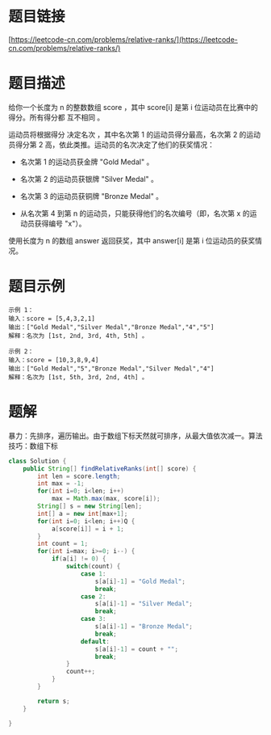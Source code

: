 # 题目链接

[https://leetcode-cn.com/problems/relative-ranks/](https://leetcode-cn.com/problems/relative-ranks/)

# 题目描述

给你一个长度为 n 的整数数组 score ，其中 score[i] 是第 i 位运动员在比赛中的得分。所有得分都 互不相同 。

运动员将根据得分 决定名次 ，其中名次第 1 的运动员得分最高，名次第 2 的运动员得分第 2 高，依此类推。运动员的名次决定了他们的获奖情况：

- 名次第 1 的运动员获金牌 "Gold Medal" 。

- 名次第 2 的运动员获银牌 "Silver Medal" 。

- 名次第 3 的运动员获铜牌 "Bronze Medal" 。

- 从名次第 4 到第 n 的运动员，只能获得他们的名次编号（即，名次第 x 的运动员获得编号 "x"）。

使用长度为 n 的数组 answer 返回获奖，其中 answer[i] 是第 i 位运动员的获奖情况。

# 题目示例

```text
示例 1：
输入：score = [5,4,3,2,1]
输出：["Gold Medal","Silver Medal","Bronze Medal","4","5"]
解释：名次为 [1st, 2nd, 3rd, 4th, 5th] 。

示例 2：
输入：score = [10,3,8,9,4]
输出：["Gold Medal","5","Bronze Medal","Silver Medal","4"]
解释：名次为 [1st, 5th, 3rd, 2nd, 4th] 。
```

# 题解

暴力：先排序，遍历输出。由于数组下标天然就可排序，从最大值依次减一。算法技巧：数组下标

```Java
class Solution {
    public String[] findRelativeRanks(int[] score) {
        int len = score.length;
        int max = -1;
        for(int i=0; i<len; i++)
            max = Math.max(max, score[i]);
        String[] s = new String[len];
        int[] a = new int[max+1];
        for(int i=0; i<len; i++)Q {
            a[score[i]] = i + 1;
        }
        int count = 1;
        for(int i=max; i>=0; i--) {
            if(a[i] != 0) {
                switch(count) {
                    case 1:
                        s[a[i]-1] = "Gold Medal";
                        break;
                    case 2:
                        s[a[i]-1] = "Silver Medal";
                        break;
                    case 3:
                        s[a[i]-1] = "Bronze Medal";
                        break;
                    default:
                        s[a[i]-1] = count + "";
                        break;
                }
                count++;
            }
        }

        return s;
    }

}
```